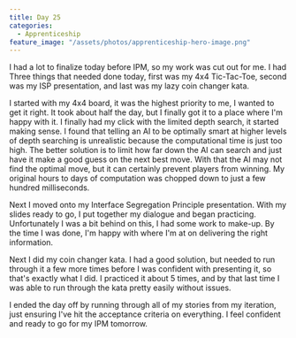 ```yaml
---
title: Day 25
categories:
  - Apprenticeship
feature_image: "/assets/photos/apprenticeship-hero-image.png"
---
```


I had a lot to finalize today before IPM, so my work was cut out for me. I had Three things that needed
done today, first was my 4x4 Tic-Tac-Toe, second was my ISP presentation, and last was my lazy coin
changer kata.

I started with my 4x4 board, it was the highest priority to me, I wanted to get it right. It took about half
the day, but I finally got it to a place where I'm happy with it. I finally had my click with the limited
depth search, it started making sense. I found that telling an AI to be optimally smart at higher levels
of depth searching is unrealistic because the computational time is just too high. The better solution is to
limit how far down the AI can search and just have it make a good guess on the next best move. With that
the AI may not find the optimal move, but it can certainly prevent players from winning. My original
hours to days of computation was chopped down to just a few hundred milliseconds.

Next I moved onto my Interface Segregation Principle presentation. With my slides ready to go, I put
together my dialogue and began practicing. Unfortunately I was a bit behind on this, I had some work
to make-up. By the time I was done, I'm happy with where I'm at on delivering the right information.

Next I did my coin changer kata. I had a good solution, but needed to run through it a few
more times before I was confident with presenting it, so that's exactly what I did. I practiced it about 5
times, and by that last time I was able to run through the kata pretty easily without issues.

I ended the day off by running through all of my stories from my iteration, just ensuring I've hit
the acceptance criteria on everything. I feel confident and ready to go for my IPM tomorrow.